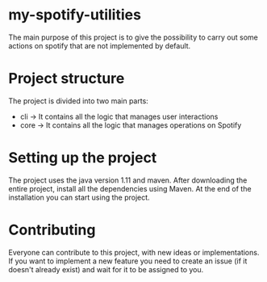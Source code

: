 # my-spotify-utilities
The main purpose of this project is to give the possibility to carry out some actions on spotify that are not implemented by default.

# Project structure
The project is divided into two main parts:
- cli &rarr; It contains all the logic that manages user interactions
- core &rarr; It contains all the logic that manages operations on Spotify

# Setting up the project
The project uses the java version 1.11 and maven.
After downloading the entire project, install all the dependencies using Maven.
At the end of the installation you can start using the project.

# Contributing
Everyone can contribute to this project, with new ideas or implementations.
If you want to implement a new feature you need to create an issue (if it doesn't already exist) and wait for it to be assigned to you.
